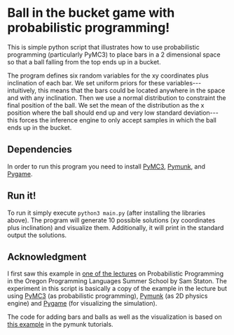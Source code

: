 # Ball in the bucket game with probabilistic programming!

This is simple python script that illustrates how to use probabilistic
programming (particularly PyMC3) to place bars in a 2 dimensional
space so that a ball falling from the top ends up in a bucket.

The program defines six random variables for the xy coordinates plus
inclination of each bar. We set uniform priors for these
variables---intuitively, this means that the bars could be located
anywhere in the space and with any inclination. Then we use a normal
distribution to constraint the final position of the ball. We set the
mean of the distribution as the x position where the ball should end
up and very low standard deviation---this forces the inference engine
to only accept samples in which the ball ends up in the bucket.

## Dependencies

In order to run this program you need to install
[PyMC3](https://docs.pymc.io/),
[Pymunk](http://www.pymunk.org/en/latest/), and
[Pygame](https://www.pygame.org/news).

## Run it!

To run it simply execute `python3 main.py` (after installing the
libraries above). The program will generate 10 possible solutions (xy
coordinates plus inclination) and visualize them. Additionally, it
will print in the standard output the solutions.

## Acknowledgment

I first saw this example in [one of the
lectures](https://www.youtube.com/watch?v=rZJJAobaQxM) on
Probabilistic Programming in the Oregon Programming Languages Summer
School by Sam Staton. The experiment in this script is basically a
copy of the example in the lecture but using
[PyMC3](https://docs.pymc.io/) (as probabilistic programming),
[Pymunk](http://www.pymunk.org/en/latest/) (as 2D physics engine) and
[Pygame](https://www.pygame.org/news) (for visualizing the
simulation).

The code for adding bars and balls as well as the visualization is
based on [this
example](http://www.pymunk.org/en/latest/tutorials/SlideAndPinJoint.html)
in the pymunk tutorials.
